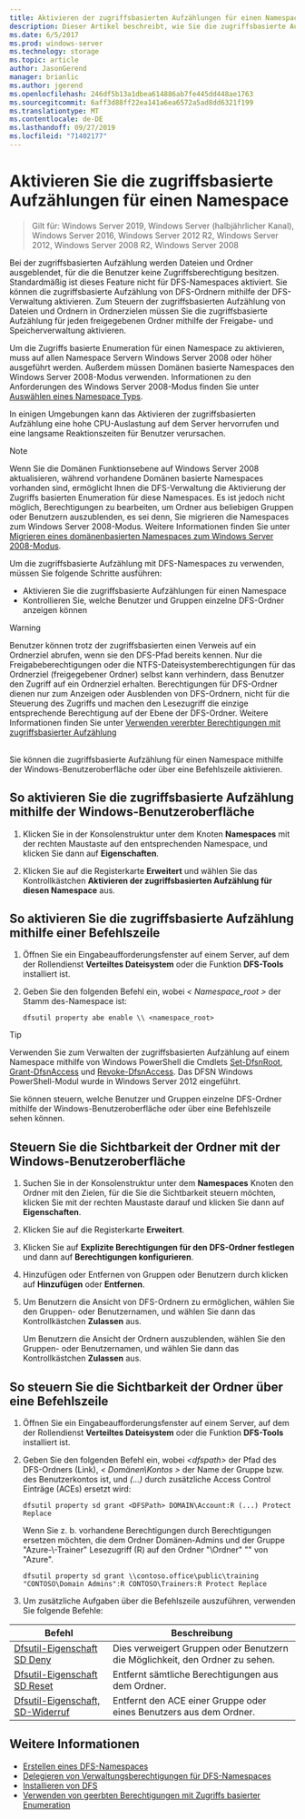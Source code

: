 ```yaml
---
title: Aktivieren der zugriffsbasierten Aufzählungen für einen Namespace
description: Dieser Artikel beschreibt, wie Sie die zugriffsbasierte Aufzählungen für einen Namespace aktivieren.
ms.date: 6/5/2017
ms.prod: windows-server
ms.technology: storage
ms.topic: article
author: JasonGerend
manager: brianlic
ms.author: jgerend
ms.openlocfilehash: 246df5b13a1dbea614886ab7fe445dd448ae1763
ms.sourcegitcommit: 6aff3d88ff22ea141a6ea6572a5ad8dd6321f199
ms.translationtype: MT
ms.contentlocale: de-DE
ms.lasthandoff: 09/27/2019
ms.locfileid: "71402177"
---
```

# <a name="enable-access-based-enumeration-on-a-namespace"></a>Aktivieren Sie die zugriffsbasierte Aufzählungen für einen Namespace

> Gilt für: Windows Server 2019, Windows Server (halbjährlicher Kanal), Windows Server 2016, Windows Server 2012 R2, Windows Server 2012, Windows Server 2008 R2, Windows Server 2008

Bei der zugriffsbasierten Aufzählung werden Dateien und Ordner ausgeblendet, für die die Benutzer keine Zugriffsberechtigung besitzen. Standardmäßig ist dieses Feature nicht für DFS-Namespaces aktiviert. Sie können die zugriffsbasierte Aufzählung von DFS-Ordnern mithilfe der DFS-Verwaltung aktivieren. Zum Steuern der zugriffsbasierten Aufzählung von Dateien und Ordnern in Ordnerzielen müssen Sie die zugriffsbasierte Aufzählung für jeden freigegebenen Ordner mithilfe der Freigabe- und Speicherverwaltung aktivieren.

Um die Zugriffs basierte Enumeration für einen Namespace zu aktivieren, muss auf allen Namespace Servern Windows Server 2008 oder höher ausgeführt werden. Außerdem müssen Domänen basierte Namespaces den Windows Server 2008-Modus verwenden. Informationen zu den Anforderungen des Windows Server 2008-Modus finden Sie unter [Auswählen eines Namespace Typs](choose-a-namespace-type.md).

In einigen Umgebungen kann das Aktivieren der zugriffsbasierten Aufzählung eine hohe CPU-Auslastung auf dem Server hervorrufen und eine langsame Reaktionszeiten für Benutzer verursachen.

> [!NOTE]
> Wenn Sie die Domänen Funktionsebene auf Windows Server 2008 aktualisieren, während vorhandene Domänen basierte Namespaces vorhanden sind, ermöglicht Ihnen die DFS-Verwaltung die Aktivierung der Zugriffs basierten Enumeration für diese Namespaces. Es ist jedoch nicht möglich, Berechtigungen zu bearbeiten, um Ordner aus beliebigen Gruppen oder Benutzern auszublenden, es sei denn, Sie migrieren die Namespaces zum Windows Server 2008-Modus. Weitere Informationen finden Sie unter [Migrieren eines domänenbasierten Namespaces zum Windows Server 2008-Modus](migrate-a-domain-based-namespace-to-windows-server-2008-mode.md).


Um die zugriffsbasierte Aufzählung mit DFS-Namespaces zu verwenden, müssen Sie folgende Schritte ausführen:

-   Aktivieren Sie die zugriffsbasierte Aufzählungen für einen Namespace
-   Kontrollieren Sie, welche Benutzer und Gruppen einzelne DFS-Ordner anzeigen können


> [!WARNING]
> Benutzer können trotz der zugriffsbasierten einen Verweis auf ein Ordnerziel abrufen, wenn sie den DFS-Pfad bereits kennen. Nur die Freigabeberechtigungen oder die NTFS-Dateisystemberechtigungen für das Ordnerziel (freigegebener Ordner) selbst kann verhindern, dass Benutzer den Zugriff auf ein Ordnerziel erhalten. Berechtigungen für DFS-Ordner dienen nur zum Anzeigen oder Ausblenden von DFS-Ordnern, nicht für die Steuerung des Zugriffs und machen den Lesezugriff die einzige entsprechende Berechtigung auf der Ebene der DFS-Ordner. Weitere Informationen finden Sie unter [Verwenden vererbter Berechtigungen mit zugriffsbasierter Aufzählung](https://technet.microsoft.com/library/dd834874(v=ws.11).aspx)

<br />
Sie können die zugriffsbasierte Aufzählung für einen Namespace mithilfe der Windows-Benutzeroberfläche oder über eine Befehlszeile aktivieren.

## <a name="to-enable-access-based-enumeration-by-using-the-windows-interface"></a>So aktivieren Sie die zugriffsbasierte Aufzählung mithilfe der Windows-Benutzeroberfläche

1.  Klicken Sie in der Konsolenstruktur unter dem Knoten **Namespaces** mit der rechten Maustaste auf den entsprechenden Namespace, und klicken Sie dann auf **Eigenschaften**.

2.  Klicken Sie auf die Registerkarte **Erweitert** und wählen Sie das Kontrollkästchen **Aktivieren der zugriffsbasierten Aufzählung für diesen Namespace** aus.

## <a name="to-enable-access-based-enumeration-by-using-a-command-line"></a>So aktivieren Sie die zugriffsbasierte Aufzählung mithilfe einer Befehlszeile

1.  Öffnen Sie ein Eingabeaufforderungsfenster auf einem Server, auf dem der Rollendienst **Verteiltes Dateisystem** oder die Funktion **DFS-Tools** installiert ist.

2.  Geben Sie den folgenden Befehl ein, wobei *< Namespace\_root >* der Stamm des-Namespace ist:

    ```  
    dfsutil property abe enable \\ <namespace_root>
    ```

> [!TIP]
> Verwenden Sie zum Verwalten der zugriffsbasierten Aufzählung auf einem Namespace mithilfe von Windows PowerShell die Cmdlets [Set-DfsnRoot](https://technet.microsoft.com/library/jj884281.aspx), [Grant-DfsnAccess](https://technet.microsoft.com/library/jj884272.aspx) und [Revoke-DfsnAccess](https://technet.microsoft.com/library/jj884273.aspx). Das DFSN Windows PowerShell-Modul wurde in Windows Server 2012 eingeführt.

Sie können steuern, welche Benutzer und Gruppen einzelne DFS-Ordner mithilfe der Windows-Benutzeroberfläche oder über eine Befehlszeile sehen können.

## <a name="to-control-folder-visibility-by-using-the-windows-interface"></a>Steuern Sie die Sichtbarkeit der Ordner mit der Windows-Benutzeroberfläche

1.  Suchen Sie in der Konsolenstruktur unter dem **Namespaces** Knoten den Ordner mit den Zielen, für die Sie die Sichtbarkeit steuern möchten, klicken Sie mit der rechten Maustaste darauf und klicken Sie dann auf **Eigenschaften**.

2.  Klicken Sie auf die Registerkarte **Erweitert**.

3.  Klicken Sie auf **Explizite Berechtigungen für den DFS-Ordner festlegen** und dann auf **Berechtigungen konfigurieren**.

4.  Hinzufügen oder Entfernen von Gruppen oder Benutzern durch klicken auf **Hinzufügen** oder **Entfernen**.

5.  Um Benutzern die Ansicht von DFS-Ordnern zu ermöglichen, wählen Sie den Gruppen- oder Benutzernamen, und wählen Sie dann das Kontrollkästchen **Zulassen** aus.

    Um Benutzern die Ansicht der Ordnern auszublenden, wählen Sie den Gruppen- oder Benutzernamen, und wählen Sie dann das Kontrollkästchen **Zulassen** aus.

## <a name="to-control-folder-visibility-by-using-a-command-line"></a>So steuern Sie die Sichtbarkeit der Ordner über eine Befehlszeile

1. Öffnen Sie ein Eingabeaufforderungsfenster auf einem Server, auf dem der Rollendienst **Verteiltes Dateisystem** oder die Funktion **DFS-Tools** installiert ist.

2. Geben Sie den folgenden Befehl ein, wobei *&lt;dfspath&gt;* der Pfad des DFS-Ordners (Link), *< Domänen\\Kontos >* der Name der Gruppe bzw. des Benutzerkontos ist, und *(...)* durch zusätzliche Access Control Einträge (ACEs) ersetzt wird:

   ```
   dfsutil property sd grant <DFSPath> DOMAIN\Account:R (...) Protect Replace
   ```

   Wenn Sie z. b. vorhandene Berechtigungen durch Berechtigungen ersetzen möchten, die dem Ordner Domänen-Admins und der Gruppe "Azure-\\-Trainer" Lesezugriff (R) auf den Ordner "\\Ordner" "" von "Azure".

   ```
   dfsutil property sd grant \\contoso.office\public\training "CONTOSO\Domain Admins":R CONTOSO\Trainers:R Protect Replace 
   ```

3. Um zusätzliche Aufgaben über die Befehlszeile auszuführen, verwenden Sie folgende Befehle:


| Befehl | Beschreibung |
|---|---|
|[Dfsutil-Eigenschaft SD Deny](https://msdn.microsoft.com/library/dd759150(v=ws.11).aspx)|Dies verweigert Gruppen oder Benutzern die Möglichkeit, den Ordner zu sehen.|
|[Dfsutil-Eigenschaft SD Reset](https://msdn.microsoft.com/library/dd759150(v=ws.11).aspx) |Entfernt sämtliche Berechtigungen aus dem Ordner.|
|[Dfsutil-Eigenschaft, SD-Widerruf](https://msdn.microsoft.com/library/dd759150(v=ws.11).aspx)| Entfernt den ACE einer Gruppe oder eines Benutzers aus dem Ordner. |

## <a name="see-also"></a>Weitere Informationen

-   [Erstellen eines DFS-Namespaces](create-a-dfs-namespace.md)
-   [Delegieren von Verwaltungsberechtigungen für DFS-Namespaces](delegate-management-permissions-for-dfs-namespaces.md)
-   [Installieren von DFS](https://technet.microsoft.com/library/cc731089(v=ws.11).aspx)
-   [Verwenden von geerbten Berechtigungen mit Zugriffs basierter Enumeration](using-inherited-permissions-with-access-based-enumeration.md)